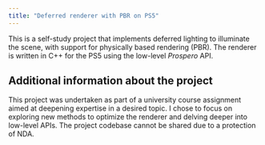 ```yaml
---
title: "Deferred renderer with PBR on PS5"
---
```


This is a self-study project that implements deferred lighting to illuminate the scene, with support for physically based rendering (PBR). The renderer is written in C++ for the PS5 using the low-level *Prospero* API.

## Additional information about the project

This project was undertaken as part of a university course assignment aimed at deepening expertise in a desired topic. I chose to focus on exploring new methods to optimize the renderer and delving deeper into low-level APIs.
The project codebase cannot be shared due to a protection of NDA.